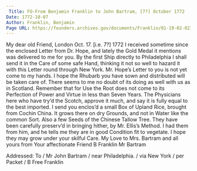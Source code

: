 ```yaml
---
 Title: FO-From Benjamin Franklin to John Bartram, [7?] October 1772
Date: 1772-10-07
Author: Franklin, Benjamin
Page URL: https://founders.archives.gov/documents/Franklin/01-19-02-0213
---
```


My dear old Friend,
London Oct. 17. [i.e. 7?] 1772
I received sometime since the enclosed Letter from Dr. Hope, and lately the Gold Medal it mentions was delivered to me for you. By the first Ship directly to Philadelphia I shall send it in the Care of some safe Hand, thinking it not so well to hazard it with this Letter round through New York. Mr. Hope’s Letter to you is not yet come to my hands.
I hope the Rhubarb you have sown and distributed will be taken care of. There seems to me no doubt of its doing as well with us as in Scotland. Remember that for Use the Root does not come to its Perfection of Power and Virtue in less than Seven Years. The Physicians here who have try’d the Scotch, approve it much, and say it is fully equal to the best imported.
I send you enclos’d a small Box of Upland Rice, brought from Cochin China. It grows there on dry Grounds, and not in Water like the common Sort. Also a few Seeds of the Chinese Tallow Tree. They have been carefully preserv’d in bringing hither, by Mr. Ellis’s Method. I had them from him, and he tells me they are in good Condition fit to vegetate. I hope they may grow under your skilful Care. My Love to Mrs. Bartram and all yours from Your affectionate Friend
B Franklin
Mr Bartram
 
Addressed: To / Mr John Bartram / near Philadelphia. / via New York / per Packet / B Free Franklin


